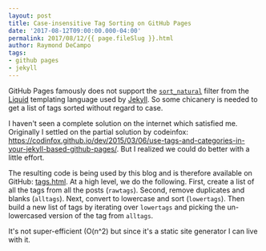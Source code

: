 ```yaml
---
layout: post
title: Case-insensitive Tag Sorting on GitHub Pages
date: '2017-08-12T09:00:00.000-04:00'
permalink: 2017/08/12/{{ page.fileSlug }}.html
author: Raymond DeCampo
tags:
- github pages
- jekyll
---
```


GitHub Pages famously does not support the [`sort_natural`](https://shopify.github.io/liquid/filters/sort_natural/) filter from the [Liquid](https://shopify.github.io/liquid/) templating language used by [Jekyll](https://jekyllrb.com/docs/templates/).  So some chicanery is needed to get a list of tags sorted without regard to case.
<!-- excerpt -->

I haven't seen a complete solution on the internet which satisfied me.  Originally I settled on the partial solution by codeinfox: <https://codinfox.github.io/dev/2015/03/06/use-tags-and-categories-in-your-jekyll-based-github-pages/>.  But I realized we could do better with a little effort.

The resulting code is being used by this blog and is therefore available on GitHub: [tags.html](https://github.com/RayDeCampo/raydecampo.github.io/blob/74a4558e8784350dde019145936d55d906d51599/_includes/tags.html).  At a high level, we do the following.  First, create a list of all the tags from all the posts (`rawtags`).  Second, remove duplicates and blanks (`alltags`).  Next, convert to lowercase and sort (`lowertags`).  Then build a new list of tags by iterating over `lowertags` and picking the un-lowercased version of the tag from `alltags`.

It's not super-efficient (O(n^2) but since it's a static site generator I can live with it.